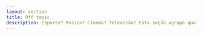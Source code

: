 ```yaml
---
layout: section
title: Off topic
description: Esporte? Música? Cinema? Televisão? Esta seção agrupa qualquer post que não se enquadre nas demais seções.
---
```

